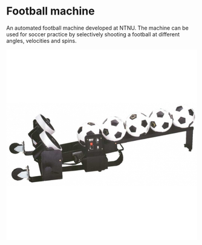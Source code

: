 # Football machine

An automated football machine developed at NTNU. The machine can be used for soccer practice by selectively shooting a football at different angles, velocities and spins.

![Football machine](img/soccer_pro_trainer_600_600.jpg)